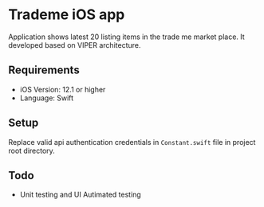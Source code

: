 # Trademe iOS app

Application shows latest 20 listing items in the trade me market place. It developed based on VIPER architecture.

## Requirements

- iOS Version: 12.1 or higher
- Language: Swift

## Setup

Replace valid api authentication credentials in `Constant.swift` file in project root directory.

## Todo

- Unit testing and UI Autimated testing
